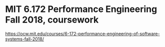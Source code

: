 # MIT 6.172 Performance Engineering Fall 2018, coursework

https://ocw.mit.edu/courses/6-172-performance-engineering-of-software-systems-fall-2018/
